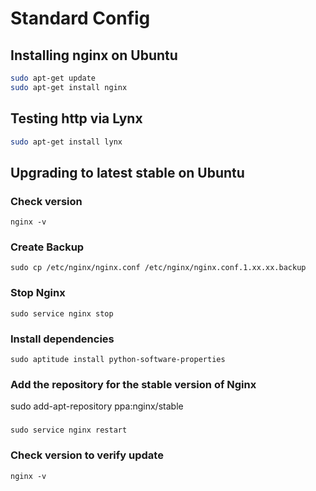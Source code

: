 # Standard Config

## Installing nginx on Ubuntu

```bash
sudo apt-get update
sudo apt-get install nginx
```

## Testing http via Lynx

```bash
sudo apt-get install lynx
```

## Upgrading to latest stable on Ubuntu


### Check version

```
nginx -v
```

### Create Backup

```
sudo cp /etc/nginx/nginx.conf /etc/nginx/nginx.conf.1.xx.xx.backup
```


### Stop Nginx
```
sudo service nginx stop
```

### Install dependencies

```
sudo aptitude install python-software-properties
```

### Add the repository for the stable version of Nginx


sudo add-apt-repository ppa:nginx/stable


### 

```
sudo service nginx restart
```


### Check version to verify update

```
nginx -v
```